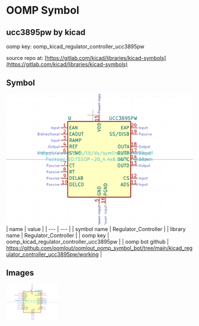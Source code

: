 # OOMP Symbol  
## ucc3895pw  by kicad  
  
oomp key: oomp_kicad_regulator_controller_ucc3895pw  
  
source repo at: [https://gitlab.com/kicad/libraries/kicad-symbols](https://gitlab.com/kicad/libraries/kicad-symbols)  
## Symbol  
  
[![working.png](working_600.png)](working.png)  
| name | value | 
| --- | --- | 
| symbol name | Regulator_Controller | 
| library name | Regulator_Controller | 
| oomp key | oomp_kicad_regulator_controller_ucc3895pw | 
| oomp bot github | https://github.com/oomlout/oomlout_oomp_symbol_bot/tree/main/kicad_regulator_controller_ucc3895pw/working | 
## Images  
  
[![working.png](working_140.png)](working.png)  
